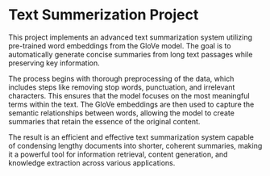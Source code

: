 # Text Summerization Project
This project implements an advanced text summarization system utilizing pre-trained word embeddings from the GloVe model. The goal is to automatically generate concise summaries from long text passages while preserving key information.

The process begins with thorough preprocessing of the data, which includes steps like removing stop words, punctuation, and irrelevant characters. This ensures that the model focuses on the most meaningful terms within the text. The GloVe embeddings are then used to capture the semantic relationships between words, allowing the model to create summaries that retain the essence of the original content.

The result is an efficient and effective text summarization system capable of condensing lengthy documents into shorter, coherent summaries, making it a powerful tool for information retrieval, content generation, and knowledge extraction across various applications.
